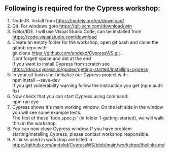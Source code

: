 ## Following is required for the Cypress workshop:  
  
1. NodeJS. Install from <https://nodejs.org/en/download/>  
2. Git. For windows goto <https://git-scm.com/download/win>  
3. Editor/IDE. I will use Visual Studio Code, can be installed from <https://code.visualstudio.com/download>  
4. Create an empty folder for the workshop, open git bash and clone the github repo with:  
   git clone https://github.com/andekd/CypressWS.git .  
   Dont forgett space and dot at the end  
   If you want to install Cypress from scratch see <https://docs.cypress.io/guides/getting-started/installing-cypress>  
5. In your git bash shell initialize our Cypress project with:  
   npm install --save-dev  
   If you get vulnerability warning follow the instruction you get (npm audit fix)  
6. Now check that you can start Cypress using command:  
   npm run cyo  
7. Cypress shows it's main working window. On the left side in the window you will see some example tests.  
   The first of these 'todo.spec.js' (in folder 1-getting-started), we will walk thru in the workshop.  
8. You can now close Cypress window. If you have problem starting/installing Cypress, please contact workshop responsible.  
9. All links used in workshop are listed in <https://github.com/andekd/CypressWS/blob/main/workshop/thelinks.md>